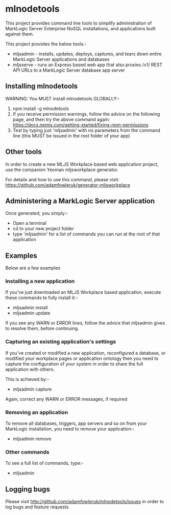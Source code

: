 # mlnodetools

This project provides command line tools to simplify administration of MarkLogic Server Enterprise NoSQL installations,
and applications built against them.

This project provides the below tools:-
- mljsadmin - installs, updates, deploys, captures, and tears down entire MarkLogic Server applications and databases
- mljsserve - runs an Express based web app that also proxies /v1/ REST API URLs to a MarkLogic Server database app server

## Installing mlnodetools

WARNING: You MUST install mlnodetools GLOBALLY:-

1. npm install -g mlnodetools
2. If you receive permission warnings, follow the advice on the following page, and then try the above command again: https://docs.npmjs.com/getting-started/fixing-npm-permissions
3. Test by typing just 'mljsadmin' with no parameters from the command line (this MUST be issued in the root folder of your app)

## Other tools

In order to create a new MLJS Workplace based web application project, use the companion Yeoman mljsworkplace generator.

For details and how to use this command, please visit: https://github.com/adamfowleruk/generator-mljsworkplace

## Administering a MarkLogic Server application

Once generated, you simply:-
- Open a terminal
- cd to your new project folder
- type 'mljsadmin' for a list of commands you can run at the root of that application

## Examples

Below are a few examples

### Installing a new application

If you've just downloaded an MLJS Workplace based application, execute these commands to fully install it:-

- mljsadmin install
- mljsadmin update

If you see any WARN or ERROR lines, follow the advice that mljsadmin gives to resolve them, before continuing.

### Capturing an existing application's settings

If you've created or modified a new application, reconfigured a database, or modified your workplace pages or application
ontology then you need to capture the configuration of your system in order to share the full application with others.

This is achieved by:-

- mljsadmin capture

Again, correct any WARN or ERROR messages, if required

### Removing an application

To remove all databases, triggers, app servers and so on from your MarkLogic installation, you need to remove your
application:-

- mljsadmin remove

### Other commands

To see a full list of commands, type:-

- mljsadmin

## Logging bugs

Please visit http://github.com/adamfowleruk/mlnodetools/issues in order to log bugs and feature requests

